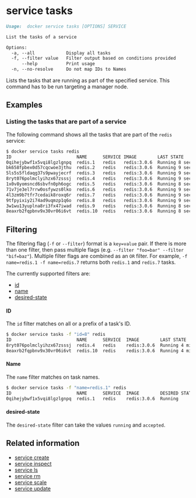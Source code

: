 <!--[metadata]>
+++
title = "service tasks"
description = "The service tasks command description and usage"
keywords = ["service, tasks"]
advisory = "rc"
[menu.main]
parent = "smn_cli"
+++
<![end-metadata]-->

# service tasks

```Markdown
Usage:	docker service tasks [OPTIONS] SERVICE

List the tasks of a service

Options:
  -a, --all            Display all tasks
  -f, --filter value   Filter output based on conditions provided
      --help           Print usage
  -n, --no-resolve     Do not map IDs to Names
```

Lists the tasks that are running as part of the specified service. This command
has to be run targeting a manager node.


## Examples

### Listing the tasks that are part of a service

The following command shows all the tasks that are part of the `redis` service:

```bash
$ docker service tasks redis
ID                         NAME      SERVICE IMAGE        LAST STATE          DESIRED STATE  NODE
0qihejybwf1x5vqi8lgzlgnpq  redis.1   redis   redis:3.0.6  Running 8 seconds   Running        manager1
bk658fpbex0d57cqcwoe3jthu  redis.2   redis   redis:3.0.6  Running 9 seconds   Running        worker2
5ls5s5fldaqg37s9pwayjecrf  redis.3   redis   redis:3.0.6  Running 9 seconds   Running        worker1
8ryt076polmclyihzx67zsssj  redis.4   redis   redis:3.0.6  Running 9 seconds   Running        worker1
1x0v8yomsncd6sbvfn0ph6ogc  redis.5   redis   redis:3.0.6  Running 8 seconds   Running        manager1
71v7je3el7rrw0osfywzs0lko  redis.6   redis   redis:3.0.6  Running 9 seconds   Running        worker2
4l3zm9b7tfr7cedaik8roxq6r  redis.7   redis   redis:3.0.6  Running 9 seconds   Running        worker2
9tfpyixiy2i74ad9uqmzp1q6o  redis.8   redis   redis:3.0.6  Running 9 seconds   Running        worker1
3w1wu13yuplna8ri3fx47iwad  redis.9   redis   redis:3.0.6  Running 8 seconds   Running        manager1
8eaxrb2fqpbnv9x30vr06i6vt  redis.10  redis   redis:3.0.6  Running 8 seconds   Running        manager1
```


## Filtering

The filtering flag (`-f` or `--filter`) format is a `key=value` pair. If there
is more than one filter, then pass multiple flags (e.g. `--filter "foo=bar" --filter "bif=baz"`).
Multiple filter flags are combined as an `OR` filter. For example,
`-f name=redis.1 -f name=redis.7` returns both `redis.1` and `redis.7` tasks.

The currently supported filters are:

* [id](#id)
* [name](#name)
* [desired-state](#desired-state)


#### ID

The `id` filter matches on all or a prefix of a task's ID.

```bash
$ docker service tasks -f "id=8" redis
ID                         NAME      SERVICE  IMAGE        LAST STATE         DESIRED STATE  NODE
8ryt076polmclyihzx67zsssj  redis.4   redis    redis:3.0.6  Running 4 minutes  Running        worker1
8eaxrb2fqpbnv9x30vr06i6vt  redis.10  redis    redis:3.0.6  Running 4 minutes  Running        manager1
```

#### Name

The `name` filter matches on task names.

```bash
$ docker service tasks -f "name=redis.1" redis
ID                         NAME      SERVICE  IMAGE        DESIRED STATE  LAST STATE         NODE
0qihejybwf1x5vqi8lgzlgnpq  redis.1   redis    redis:3.0.6  Running        Running 8 seconds  manager1
```


#### desired-state

The `desired-state` filter can take the values `running` and `accepted`.


## Related information

* [service create](service_create.md)
* [service inspect](service_inspect.md)
* [service ls](service_ls.md)
* [service rm](service_rm.md)
* [service scale](service_scale.md)
* [service update](service_update.md)
